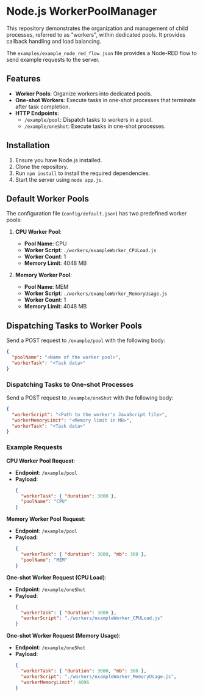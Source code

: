 # Node.js WorkerPoolManager

This repository demonstrates the organization and management of child processes, referred to as "workers", within dedicated pools. It provides callback handling and load balancing.

The `examples/example_node_red_flow.json` file provides a Node-RED flow to send example requests to the server.

## Features

- **Worker Pools**: Organize workers into dedicated pools.
- **One-shot Workers**: Execute tasks in one-shot processes that terminate after task completion.
- **HTTP Endpoints**:
  - `/example/pool`: Dispatch tasks to workers in a pool.
  - `/example/oneShot`: Execute tasks in one-shot processes.

## Installation

1. Ensure you have Node.js installed.
2. Clone the repository.
3. Run `npm install` to install the required dependencies.
4. Start the server using `node app.js`.

## Default Worker Pools

The configuration file (`config/default.json`) has two predefined worker pools:

1. **CPU Worker Pool**:
   - **Pool Name**: CPU
   - **Worker Script**: `./workers/exampleWorker_CPULoad.js`
   - **Worker Count**: 1
   - **Memory Limit**: 4048 MB

2. **Memory Worker Pool**:
   - **Pool Name**: MEM
   - **Worker Script**: `./workers/exampleWorker_MemoryUsage.js`
   - **Worker Count**: 1
   - **Memory Limit**: 4048 MB


## Dispatching Tasks to Worker Pools

Send a POST request to `/example/pool` with the following body:

```json
{
  "poolName": "<Name of the worker pool>",
  "workerTask": "<Task data>"
}
```

### Dispatching Tasks to One-shot Processes

Send a POST request to `/example/oneShot` with the following body:

```json
{
  "workerScript": "<Path to the worker's JavaScript file>",
  "workerMemoryLimit": "<Memory limit in MB>",
  "workerTask": "<Task data>"
}
```

### Example Requests


**CPU Worker Pool Request**:
   - **Endpoint**: `/example/pool`
   - **Payload**:
     ```json
     {
       "workerTask": { "duration": 3000 },
       "poolName": "CPU"
     }
     ```

**Memory Worker Pool Request**:
   - **Endpoint**: `/example/pool`
   - **Payload**:
     ```json
     {
       "workerTask": { "duration": 3000, "mb": 300 },
       "poolName": "MEM"
     }
     ```

**One-shot Worker Request (CPU Load)**:
   - **Endpoint**: `/example/oneShot`
   - **Payload**:
     ```json
     {
       "workerTask": { "duration": 3000 },
       "workerScript": "./workers/exampleWorker_CPULoad.js"
     }
     ```

**One-shot Worker Request (Memory Usage)**:
   - **Endpoint**: `/example/oneShot`
   - **Payload**:
     ```json
     {
       "workerTask": { "duration": 3000, "mb": 300 },
       "workerScript": "./workers/exampleWorker_MemoryUsage.js",
       "workerMemoryLimit": 4096
     }
